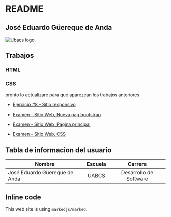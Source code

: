 # README

## José Eduardo Güereque de Anda

![Ubacs logo.](https://www.uabcs.mx/spauabcs/images/logo_uabcs.png "This is a sample image.")

## Trabajos

### HTML

### CSS
pronto lo actualizare para que aparezcan los trabajos anteriores
 * [Ejercicio #8 - Sitio responsivo](https://github.com/EduardoGuereque/HTML/commit/28ca303235256d95c3fe47b4dfb96534a2c69f04)

* [Examen - Sitio Web, Nueva pag bootstrap](https://github.com/EduardoGuereque/HTML/commit/81e5a364c64a6fdbf677ebe45479b97bc22e0ad8)
* [Examen - Sitio Web, Pagina principal](https://github.com/EduardoGuereque/HTML/commit/fa8fc0a3792619707e6e5cc37c93fd90542d03a9)
* [Examen - Sitio Web, CSS](https://github.com/EduardoGuereque/HTML/commit/fc1421a2e2edb9e1663bffb70d06584063558674)

## Tabla de informacion del usuario

| Nombre  | Escuela | Carrera |
| ------------- |:-------------:| :-----------:|
| José Eduardo Güereque de Anda    | UABCS     | Desarrollo de Software|



## Inline code

This web site is using `markedjs/marked`.
